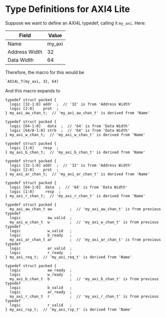 # Type Definitions for AXI4 Lite
Suppose we want to define an AXI4L typedef, calling it `my_axi`. Here:

|Field                                |Value |
|-                                    |-     |
|Name                                 |my_axi|
|Address Width                        |32    |
|Data Width                           |64    |

Therefore, the macro for this would be
```SV
`AXI4L_T(my_axi, 32, 64)
```
And this macro expands to
```SV
typedef struct packed {
  logic [32-1:0] addr  ;  // '32' is from 'Address Width'
  logic [2:0]    prot  ;
} my_axi_aw_chan_t;  // 'my_axi_aw_chan_t' is derived from 'Name'

typedef struct packed {
  logic [64-1:0]   data  ;  // '64' is from 'Data Width'
  logic [64/8-1:0] strb  ;  // '64' is from 'Data Width'
} my_axi_w_chan_t;  // 'my_axi_w_chan_t' is derived from 'Name'

typedef struct packed {
  logic [1:0]    resp  ;
} my_axi_b_chan_t;  // 'my_axi_b_chan_t' is derived from 'Name'

typedef struct packed {
  logic [32-1:0] addr  ;  // '32' is from 'Address Width'
  logic [2:0]    prot  ;
} my_axi_ar_chan_t;  // 'my_axi_ar_chan_t' is derived from 'Name'

typedef struct packed {
  logic [64-1:0]  data  ;  // '64' is from 'Data Width'
  logic [1:0]     resp  ;
} my_axi_r_chan_t;  // 'my_axi_r_chan_t' is derived from 'Name'

typedef struct packed {
  my_axi_aw_chan_t aw        ;  // 'my_axi_aw_chan_t' is from previous typedef
  logic            aw_valid  ;
  my_axi_w_chan_t  w         ;  // 'my_axi_w_chan_t' is from previous typedef
  logic            w_valid   ;
  logic            b_ready   ;
  my_axi_ar_chan_t ar        ;  // 'my_axi_ar_chan_t' is from previous typedef
  logic            ar_valid  ;
  logic            r_ready   ;
} my_axi_req_t;  // 'my_axi_req_t' is derived from 'Name'

typedef struct packed {
  logic            aw_ready  ;
  logic            w_ready   ;
  my_axi_b_chan_t  b         ;  // 'my_axi_b_chan_t' is from previous typedef
  logic            b_valid   ;
  logic            ar_ready  ;
  my_axi_r_chan_t  r         ;  // 'my_axi_r_chan_t' is from previous typedef
  logic            r_valid   ;
} my_axi_rsp_t;  // 'my_axi_rsp_t' is derived from 'Name'
```